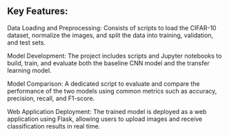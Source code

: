 ## Key Features:

Data Loading and Preprocessing: Consists of scripts to load the CIFAR-10 dataset, normalize the images, and split the data into training, validation, and test sets.

Model Development: The project includes scripts and Jupyter notebooks to build, train, and evaluate both the baseline CNN model and the transfer learning model.

Model Comparison: A dedicated script to evaluate and compare the performance of the two models using common metrics such as accuracy, precision, recall, and F1-score.

Web Application Deployment: The trained model is deployed as a web application using Flask, allowing users to upload images and receive classification results in real time.